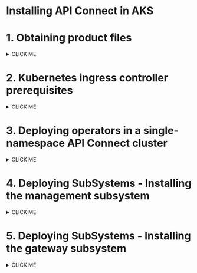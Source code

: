 # Installing API Connect in AKS


# 1. Obtaining product files

<details><summary>CLICK ME</summary>

Refer the product documentation [here](https://www.ibm.com/docs/en/api-connect/10.0.x_cd?topic=procedures-obtaining-product-files) for more detailed info, but you don't need to use this for the installation.

### 1. Obtain the API Connect files

Follow the documentation [here](../01-download-api-connect-binaries) and download the binaries.

### 2. Load the image-tool image in your Docker local registry

1. Run the below command.

  ```
  docker load -i apiconnect-image-tool_10.0.8.4.tar.gz
  ```

  or 

  ```
  docker load apiconnect-image-tool_10.0.8.4.tar.gz
  ```

### 3. Login to the Docker registry


1. Replace the values of the following variables as required
2. Run the below commands.
```
export DOCKER_SERVER=docker.io
export DOCKER_USERNAME=test_user
export DOCKER_PASSWORD=test_password
```
3. Run the following commmand to login into the registry

```
docker login $DOCKER_SERVER -u $DOCKER_USERNAME  -p $DOCKER_PASSWORD
```

4. Run the following commmand to upload the image from local registry to the remote docker registry

```
docker run --rm apiconnect-image-tool-10.0.8.4 upload $DOCKER_SERVER/$DOCKER_USERNAME
```
or

```
docker run --rm apiconnect-image-tool-10.0.8.4 upload $DOCKER_SERVER --username $DOCKER_USERNAME --password $DOCKER_PASSWORD
```
</details>



# 2. Kubernetes ingress controller prerequisites

<details><summary>CLICK ME</summary>

Refer the product documentation [here](https://www.ibm.com/docs/en/api-connect/10.0.x_cd?topic=deployment-kubernetes-ingress-controller-prerequisites) for more detailed info, but you don't need to use this for the installation.

A Kubernetes deployment for IBM API Connect requires the **kubernetes/ingress-nginx** ingress controller implementation (see https://github.com/kubernetes/ingress-nginx) with SSL passthrough enabled.

1. Login into the Kubernetes cluster via kubectl cli.

2. Dowload the sample [ingress-config.yaml](../files/ingress-config.yaml) file to configure the ingress controller.

3. Run the following commands to make the **helm** repo ready.

```
helm repo add ingress-nginx https://kubernetes.github.io/ingress-nginx
helm repo update
```

4. With the above downloaded **ingress-config.yaml** file run the following command.
```
helm install ingress-controller ingress-nginx/ingress-nginx --namespace kube-system --values ingress-config.yaml
```
</details>



# 3. Deploying operators in a single-namespace API Connect cluster

<details><summary>CLICK ME</summary>

Refer the product documentation [here](https://www.ibm.com/docs/en/api-connect/10.0.8_lts?topic=docm-deploying-operators-in-single-namespace-api-connect-cluster) for more detailed info, but you don't need to use this for the installation.


### 3.1. Create Namespace

1. Run the following command to create namespace

```
kubectl create ns apiconnect
```

### 3.2. Install Certificate Manager

Need to Get a certificate manager. API Connect uses cert-manager v1.18.1 of cert-manager, which is a native Kubernetes certificate management controller. You can obtain `cert-manager v1.18.1` from the API Connect v10 distribution `helper_files.zip` archive, or download it from https://github.com/cert-manager/cert-manager/releases/tag/v1.18.1

1. Download the file [cert-manager.yaml](./files/cert-manager.yaml) from this repo.

2. Run the following command to apply the CR

```
kubectl apply -f cert-manager.yaml
```

3. Wait for `cert-manager` pods to enter `Running 1/1` status before proceeding. To check the status, run the below command.
```
kubectl get po -n cert-manager 
```

### 3.3. Create registry secret

Need to create a registry secret with credentials to be used to pull down product images.

1. Replace the values of the following variables as required
2. Run the below commands.
```
export DOCKER_SERVER=docker.io
export DOCKER_USERNAME=test_user
export DOCKER_PASSWORD=test_password
export DOCKER_EMAIL="none@none.com"
```
3. Run the following commmands to create 3 secrets

```
kubectl create secret docker-registry apic-registry-secret --docker-server=$DOCKER_SERVER --docker-username=$DOCKER_USERNAME --docker-password=$DOCKER_PASSWORD --docker-email=$DOCKER_EMAIL  -n apiconnect

kubectl create secret docker-registry datapower-docker-local-cred --docker-server=$DOCKER_SERVER --docker-username=$DOCKER_USERNAME --docker-password=$DOCKER_PASSWORD --docker-email=$DOCKER_EMAIL  -n apiconnect

kubectl create secret generic datapower-admin-credentials --from-literal=password=admin -n apiconnect
```

### 3.4. Install API Connect CRDs

1. Download the file  [ibm-apiconnect-crds.yaml](./files/ibm-apiconnect-crds.yaml) from this repo.

2. Run the following command to deploy the same

```
kubectl apply -f ibm-apiconnect-crds.yaml -n apiconnect
```

### 3.5. Install API Connect Operator

1. Download the file  [ibm-apiconnect.yaml](./files/ibm-apiconnect.yaml) from this repo.

2. In the downloaded file, replace the text `docker.io/test_user` with docker registry name and user name.

3. Run the following command to deploy the same

```
kubectl apply -f ibm-apiconnect.yaml -n apiconnect
```

### 3.6. Install ingress-ca Issuer to be used by cert-manager

1. Download the file  [ingress-issuer-v1.yaml](./files/ingress-issuer-v1.yaml) from this repo.

2. Run the following command to deploy the same

```
kubectl apply -f ingress-issuer-v1.yaml -n apiconnect
```

3. Validate that the command succeeded by running the below command.


```
kubectl get certificates -n apiconnect
```

You may get the output like this
```
NAME                         READY   SECRET                       AGE
analytics-ingestion-client   True    analytics-ingestion-client   70s
gateway-peering              True    gateway-peering              69s
gateway-service              True    gateway-service              69s
ingress-ca                   True    ingress-ca                   71s
portal-admin-client          True    portal-admin-client          71s
portal-tunnel-client         True    portal-tunnel-client         70s
```
</details>

# 4. Deploying SubSystems - Installing the management subsystem

<details><summary>CLICK ME</summary>

Refer the product documentation [here](https://www.ibm.com/docs/en/api-connect/10.0.x_cd?topic=subsystems-installing-management-subsystem) for more detailed info, but you don't need to use this for the installation.

### 4.1 Download the file

1. Download the file  [management_cr.yaml](./files/management_cr.yaml) from this repo.

### 4.2 Update the info (Must do)

In the downloaded file, replace the following info only if required.

1. Update the host name of the Docker Registry to which you uploaded the installation images.
```
imageRegistry: docker.io/test_user
```
2. Need to Update the desired ingress subdomain for the API Connect stack. 

Find and replace the `111.222.333.444.nip.io` with the actual end point of your cluster.

### 4.3Update the info (if you need)

In the downloaded file, replace the following info only if required.

1. Update the API Connect application version.
```
version: 10.0.8.4
```

2. Update the Specify your management subsystem profile,
```
profile: n1xc2.m16
```

3. Update the stroage class name.
```
storageClassName: managed-premium
```

4. Update the License info
```
  license:
    accept: true
    use: nonproduction
    license: L-HTFS-UAXYM3
```

### 4.4 Install the management CR

1. Run the following command to deploy the same

```
kubectl apply -f management_cr.yaml -n apiconnect
```

2. Verify that the management subsystem is fully installed:

```
kubectl get ManagementCluster -n apiconnect
```

The installation has completed when the READY status is True, and the SUMMARY reports that all services are online (e.g. 16/16). For example:
```
NAME         READY   SUMMARY   VERSION    RECONCILED VERSION   AGE
management   True   16/16       <version>   <version-build>       7m17s
```

3. To check your connection to the Cloud Manager user interface on the management subsystem on your Cloud Manager endpoint,

Replace the "111.222.333.444.nip.io" with the actual end point below and open the url in the browser. 

https://admin.111.222.333.444.nip.io/admin

</details>

# 5. Deploying SubSystems - Installing the gateway subsystem

<details><summary>CLICK ME</summary>

Refer the product documentation [here](https://www.ibm.com/docs/en/api-connect/10.0.x_cd?topic=subsystems-installing-gateway-subsystem) for more detailed info, but you don't need to use this for the installation.

### 5.1 Download the file

1. Download the file  [apigateway_cr.yaml](./files/apigateway_cr.yaml) from this repo.

### 5.2 Update the info (Must do)

In the downloaded file, replace the following info only if required.

1. Update the host name of the Docker Registry to which you uploaded the installation images.
```
imageRegistry: docker.io/test_user
```
2. Need to update the desired ingress subdomain for the API Connect stack. 

Find and replace the `111.222.333.444.nip.io` with the actual end point of your cluster.

### 5.3 Update the info (if you need)

In the downloaded file, replace the following info only if required.

1. Update the API Connect application version.
```
version: 10.0.8.4
```

2. Update the Specify your management subsystem profile,
```
profile: n1xc4.m8
```

3. Update the stroage class name.
```
storageClassName: managed-premium
```

4. Update the License info
```
  license:
    accept: true
    use: nonproduction
    license: L-HTFS-UAXYM3
```

### 5.4 Install the Gateway CR

1. Run the following command to deploy the same.

```
kubectl apply -f apigateway_cr.yaml -n apiconnect
```

2. Verify that the management subsystem is fully installed by running this command.

```
kubectl get GatewayCluster -n apiconnect
```

The installation has completed when the READY status is True, and the SUMMARY reports that all services are online (e.g. 16/16). For example:
```
NAME   READY   SUMMARY   VERSION    RECONCILED VERSION   AGE
gwv5   True    2/2       <version>  <version-build>      7m31s
gwv6   True    2/2       <version>  <version-build>      7m32s
```